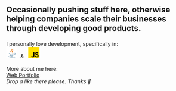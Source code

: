 ## <p> Occasionally pushing stuff here, otherwise helping companies scale their businesses through developing good products. </p>

I personally love development, specifically in:<br/>
<img height="30" src="https://raw.githubusercontent.com/HassanAdnan123/portfolio/master/src/Assets/Icons/java.png" alt="Java Icon"/>&nbsp;&nbsp;&&nbsp;&nbsp;
<img height="30" src="https://raw.githubusercontent.com/HassanAdnan123/portfolio/master/src/Assets/Icons/js.png" alt="Javascript Icon"/> <br/><br/>
More about me here: <br/>
[Web Portfolio](https://www.hassan-adnan.netlify.app) <br/>_Drop a like there please. Thanks 💙_
